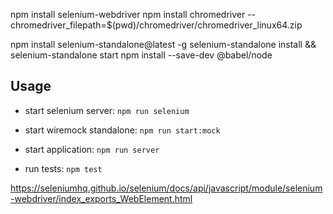 npm install selenium-webdriver
npm install chromedriver --chromedriver_filepath=$(pwd)/chromedriver/chromedriver_linux64.zip

npm install selenium-standalone@latest -g
selenium-standalone install && selenium-standalone start
npm install --save-dev @babel/node

## Usage

- start selenium server: `npm run selenium`

- start wiremock standalone: `npm run start:mock`

- start application: `npm run server`

- run tests: `npm test`


https://seleniumhq.github.io/selenium/docs/api/javascript/module/selenium-webdriver/index_exports_WebElement.html